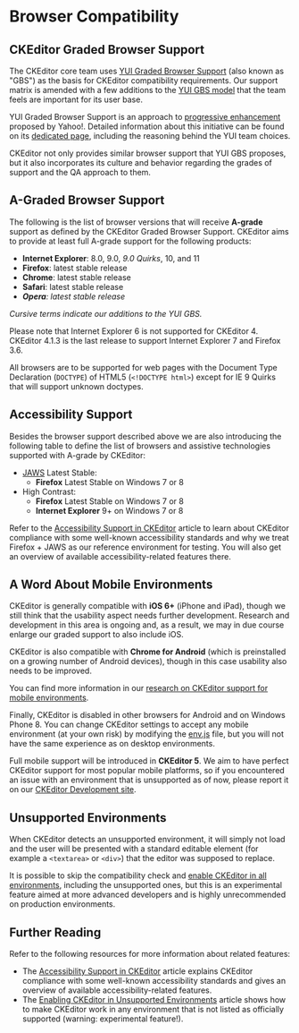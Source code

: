 <!--
Copyright (c) 2003-2015, CKSource - Frederico Knabben. All rights reserved.
For licensing, see LICENSE.md.
-->

# Browser Compatibility

## CKEditor Graded Browser Support

The CKEditor core team uses [YUI Graded Browser Support](http://yuilibrary.com/yui/docs/tutorials/gbs/) (also known as "GBS") as the basis for CKEditor compatibility requirements. Our support matrix is amended with a few additions to the [YUI GBS model](http://yuilibrary.com/yui/environments/) that the team feels are important for its user base.

YUI Graded Browser Support is an approach to [progressive enhancement](http://en.wikipedia.org/wiki/Progressive_enhancement) proposed by Yahoo!. Detailed information about this initiative can be found on its [dedicated page](http://yuilibrary.com/yui/docs/tutorials/gbs/), including the reasoning behind the YUI team choices.

CKEditor not only provides similar browser support that YUI GBS proposes, but it also incorporates its culture and behavior regarding the grades of support and the QA approach to them.

## A-Graded Browser Support

The following is the list of browser versions that will receive **A-grade** support as defined by the CKEditor Graded Browser Support. CKEditor aims to provide at least full A-grade support for the following products:

 * **Internet Explorer**: 8.0, 9.0, *9.0 Quirks*, 10,  and 11
 * **Firefox**: latest stable release
 * **Chrome**: latest stable release
 * **Safari**: latest stable release
 * ***Opera**: latest stable release*

*Cursive terms indicate our additions to the YUI GBS.*

Please note that Internet Explorer 6 is not supported for CKEditor 4. CKEditor 4.1.3 is the last release to support Internet Explorer 7 and Firefox 3.6.

All browsers are to be supported for web pages with the Document Type Declaration (`DOCTYPE`) of HTML5 (`<!DOCTYPE html>`) except for IE 9 Quirks that will support unknown doctypes.

## Accessibility Support

Besides the browser support described above we are also introducing the following table to define the list of browsers and assistive technologies supported with A-grade by CKEditor:

 * [JAWS](http://www.freedomscientific.com/products/fs/JAWS-product-page.asp) Latest Stable:
   * **Firefox** Latest Stable on Windows 7 or 8
 * High Contrast:
   * **Firefox** Latest Stable on Windows 7 or 8
   * **Internet Explorer** 9+ on Windows 7 or 8

Refer to the [Accessibility Support in CKEditor](#!/guide/dev_a11y) article to learn about CKEditor compliance with some well-known accessibility standards and why we treat Firefox + JAWS as our reference environment for testing. You will also get an overview of available accessibility-related features there.

## A Word About Mobile Environments

CKEditor is generally compatible with **iOS 6+** (iPhone and iPad), though we still think that the usability aspect needs further development. Research and development in this area is ongoing and, as a result, we may in due course enlarge our graded support to also include iOS.

CKEditor is also compatible with **Chrome for Android** (which is preinstalled on a growing number of Android devices), though in this case usability also needs to be improved.

You can find more information in our [research on CKEditor support for mobile environments](http://dev.ckeditor.com/ticket/11712#comment:5).

Finally, CKEditor is disabled in other browsers for Android and on Windows Phone 8. You can change CKEditor settings to accept any mobile environment (at your own risk) by modifying the [env.js](https://github.com/ckeditor/ckeditor-dev/blob/master/core/env.js) file, but you will not have the same experience as on desktop environments.

Full mobile support will be introduced in **CKEditor 5**. We aim to have perfect CKEditor support for most popular mobile platforms, so if you encountered an issue with an environment that is unsupported as of now, please report it on our [CKEditor Development site](https://dev.ckeditor.com/).

## Unsupported Environments

When CKEditor detects an unsupported environment, it will simply not load and the user will be presented with a standard editable element (for example a `<textarea>` or `<div>`) that the editor was supposed to replace.

It is possible to skip the compatibility check and [enable CKEditor in all environments](#!/guide/dev_unsupported_environments), including the unsupported ones, but this is an experimental feature aimed at more advanced developers and is highly unrecommended on production environments.

## Further Reading

Refer to the following resources for more information about related features:

* The [Accessibility Support in CKEditor](#!/guide/dev_a11y) article explains CKEditor compliance with some well-known accessibility standards and gives an overview of available accessibility-related features.
* The [Enabling CKEditor in Unsupported Environments](#!/guide/dev_unsupported_environments) article shows how to make CKEditor work in any environment that is not listed as officially supported (warning: experimental feature!).
